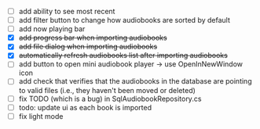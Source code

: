 - [ ] add ability to see most recent
- [ ] add filter button to change how audiobooks are sorted by default
- [ ] add now playing bar
- [x] ~~add progress bar when importing audiobooks~~
- [x] ~~add file dialog when importing audiobooks~~
- [x] ~~automatically refresh audiobooks list after importing audiobooks~~
- [ ] add button to open mini audiobook player -> use OpenInNewWindow icon <FontIcon Glyph="&#xE8A7;" />
- [ ] add check that verifies that the audiobooks in the database are pointing to valid files (i.e., they haven't been moved or deleted)
- [ ] fix TODO (which is a bug) in SqlAudiobookRepository.cs
- [ ] todo: update ui as each book is imported
- [ ] fix light mode
